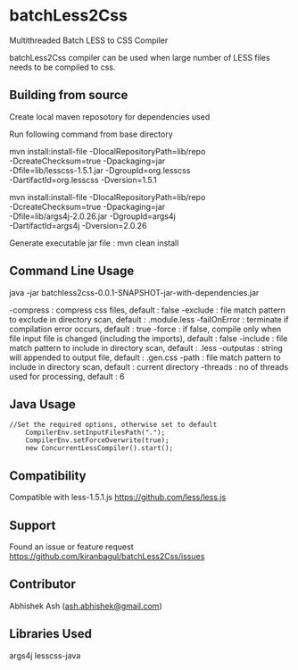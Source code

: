 batchLess2Css
=============

Multithreaded Batch LESS to CSS Compiler

batchLess2Css compiler can be used when large number of LESS files needs to be compiled to css.

Building from source
--------------------
Create local maven reposotory for dependencies used

Run following command from base directory

mvn install:install-file -DlocalRepositoryPath=lib/repo \
  -DcreateChecksum=true -Dpackaging=jar \
  -Dfile=lib/lesscss-1.5.1.jar -DgroupId=org.lesscss \
  -DartifactId=org.lesscss -Dversion=1.5.1
  
mvn install:install-file -DlocalRepositoryPath=lib/repo \
  -DcreateChecksum=true -Dpackaging=jar \
  -Dfile=lib/args4j-2.0.26.jar -DgroupId=args4j \
  -DartifactId=args4j -Dversion=2.0.26


Generate executable jar file : 
mvn clean install 

Command Line Usage 
------------------

java -jar batchless2css-0.0.1-SNAPSHOT-jar-with-dependencies.jar 

 -compress     : compress css files, default : false
 -exclude      : file match pattern to exclude in directory scan, default : .module.less
 -failOnError  : terminate if compilation error occurs, default : true
 -force        : if false, compile only when file input file is changed
                 (including the imports), default : false
 -include      : file match pattern to include in directory scan, default : .less
 -outputas     : string will appended to output file, default : .gen.css
 -path         : file match pattern to include in directory scan, default : current directory
 -threads      : no of threads used for processing, default : 6
 
Java Usage
----------
    //Set the required options, otherwise set to default
		CompilerEnv.setInputFilesPath(".");
		CompilerEnv.setForceOverwrite(true);
		new ConcurrentLessCompiler().start();
 
Compatibility 
-------
Compatible with less-1.5.1.js 
https://github.com/less/less.js

Support
-------
Found an issue or feature request
https://github.com/kiranbagul/batchLess2Css/issues

Contributor
-----------
Abhishek Ash (ash.abhishek@gmail.com)

Libraries Used
--------------
args4j
lesscss-java

